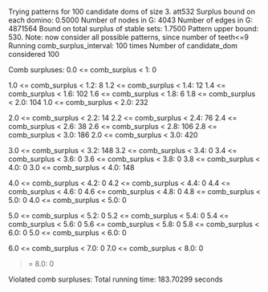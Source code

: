 Trying patterns for 100 candidate doms of size 3. 
att532
Surplus bound on each domino: 0.5000 
Number of nodes in G: 4043 
Number of edges in G: 4871564 
Bound on total surplus of stable sets: 1.7500 
Pattern upper bound: 530. 
 Note: now consider all possible patterns, since number of teeth<=9
Running comb_surplus_interval: 100 times 
Number of candidate_dom considered 100 
 
Comb surpluses: 
0.0 <= comb_surplus < 1:       0 

1.0 <= comb_surplus < 1.2:       8 
1.2 <= comb_surplus < 1.4:      12 
1.4 <= comb_surplus < 1.6:     102 
1.6 <= comb_surplus < 1.8:       6 
1.8 <= comb_surplus < 2.0:     104 
1.0 <= comb_surplus < 2.0:     232 

2.0 <= comb_surplus < 2.2:      14 
2.2 <= comb_surplus < 2.4:      76 
2.4 <= comb_surplus < 2.6:      38 
2.6 <= comb_surplus < 2.8:     106 
2.8 <= comb_surplus < 3.0:     186 
2.0 <= comb_surplus < 3.0:     420 

3.0 <= comb_surplus < 3.2:     148 
3.2 <= comb_surplus < 3.4:       0 
3.4 <= comb_surplus < 3.6:       0 
3.6 <= comb_surplus < 3.8:       0 
3.8 <= comb_surplus < 4.0:       0 
3.0 <= comb_surplus < 4.0:     148 

4.0 <= comb_surplus < 4.2:       0 
4.2 <= comb_surplus < 4.4:       0 
4.4 <= comb_surplus < 4.6:       0 
4.6 <= comb_surplus < 4.8:       0 
4.8 <= comb_surplus < 5.0:       0 
4.0 <= comb_surplus < 5.0:       0 

5.0 <= comb_surplus < 5.2:       0 
5.2 <= comb_surplus < 5.4:       0 
5.4 <= comb_surplus < 5.6:       0 
5.6 <= comb_surplus < 5.8:       0 
5.8 <= comb_surplus < 6.0:       0 
5.0 <= comb_surplus < 6.0:       0 

6.0 <= comb_surplus < 7.0:       0 
7.0 <= comb_surplus < 8.0:       0 
>= 8.0:                          0 

Violated comb surpluses:
Total running time: 183.70299 seconds